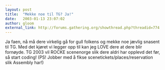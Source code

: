 ```yaml
---
layout: post
title:  "Mekke noe til TG? Ja!"
date:   2003-01-13 23:07:02
author: gloom
external_link: http://forums.gathering.org/showthread.php?threadid=774
---
```

Ja faen, nå må dere virkelig gå for gull folkens og mekke noe jævlig
snasent til TG. Med det kjøret vi legger opp til kan jeg LOVE dere at
dere blir fornøyde. TG 2003 vil ROCKE scenenorge slik dere aldri har
opplevd det før, så start coding! (PS! Jobber med å fikse
scenetickets/places/reservation slik Assembly har!)

